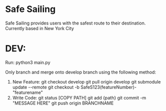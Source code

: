 # Safe Sailing

Safe Sailing provides users with the safest route to their destination.
Currently based in New York City

# DEV:

Run: python3 main.py

Only branch and merge onto develop branch using the following method:

1. New Feature:
   git checkout develop
   git pull origin develop
   git submodule update --remote
   git checkout -b SafeS123(featureNumber)-"featurename"
2. Write Code:
   git status
   [COPY PATH]
   git add {path}
   git commit -m "MESSAGE HERE"
   git push origin BRANCHNAME
